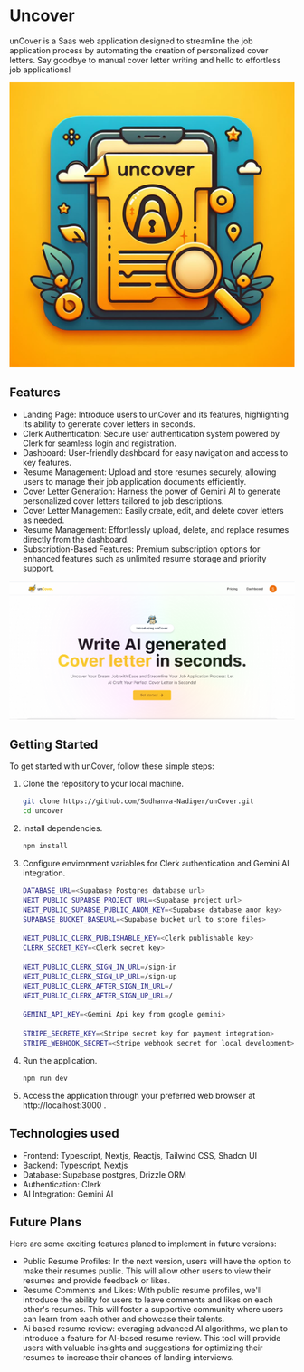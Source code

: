 # Uncover
unCover is a Saas web application designed to streamline the job application process by automating the creation of personalized cover letters. Say goodbye to manual cover letter writing and hello to effortless job applications!

<img src='/public/thumbnail.jpg'>

## Features
- Landing Page: Introduce users to unCover and its features, highlighting its ability to generate cover letters in seconds.
- Clerk Authentication: Secure user authentication system powered by Clerk for seamless login and registration.
- Dashboard: User-friendly dashboard for easy navigation and access to key features.
- Resume Management: Upload and store resumes securely, allowing users to manage their job application documents efficiently.
- Cover Letter Generation: Harness the power of Gemini AI to generate personalized cover letters tailored to job descriptions.
- Cover Letter Management: Easily create, edit, and delete cover letters as needed.
- Resume Management: Effortlessly upload, delete, and replace resumes directly from the dashboard.
- Subscription-Based Features: Premium subscription options for enhanced features such as unlimited resume storage and priority support.

<img src='/public/readme-2.png' />

## Getting Started
To get started with unCover, follow these simple steps:

1. Clone the repository to your local machine.
    ```bash
    git clone https://github.com/Sudhanva-Nadiger/unCover.git
    cd uncover
    ```
2. Install dependencies.
    ```bash
    npm install
    ```
2. Configure environment variables for Clerk authentication and Gemini AI integration.
    ```bash
    DATABASE_URL=<Supabase Postgres database url>
    NEXT_PUBLIC_SUPABSE_PROJECT_URL=<Supabase project url>
    NEXT_PUBLIC_SUPABSE_PUBLIC_ANON_KEY=<Supabase database anon key>
    SUPABASE_BUCKET_BASEURL=<Supabase bucket url to store files>

    NEXT_PUBLIC_CLERK_PUBLISHABLE_KEY=<Clerk publishable key>
    CLERK_SECRET_KEY=<Clerk secret key>

    NEXT_PUBLIC_CLERK_SIGN_IN_URL=/sign-in
    NEXT_PUBLIC_CLERK_SIGN_UP_URL=/sign-up
    NEXT_PUBLIC_CLERK_AFTER_SIGN_IN_URL=/
    NEXT_PUBLIC_CLERK_AFTER_SIGN_UP_URL=/

    GEMINI_API_KEY=<Gemini Api key from google gemini>

    STRIPE_SECRETE_KEY=<Stripe secret key for payment integration>
    STRIPE_WEBHOOK_SECRET=<Stripe webhook secret for local development>
    ```
4. Run the application.
    ```bash
    npm run dev
    ```

5. Access the application through your preferred web browser at http://localhost:3000 .

## Technologies used
- Frontend: Typescript, Nextjs, Reactjs, Tailwind CSS, Shadcn UI
- Backend: Typescript, Nextjs
- Database: Supabase postgres, Drizzle ORM
- Authentication: Clerk
- AI Integration: Gemini AI

## Future Plans
Here are some exciting features planed to implement in future versions:

- Public Resume Profiles: In the next version, users will have the option to make their resumes public. This will allow other users to view their resumes and provide feedback or likes.
- Resume Comments and Likes: With public resume profiles, we'll introduce the ability for users to leave comments and likes on each other's resumes. This will foster a supportive community where users can learn from each other and showcase their talents.
- Ai based resume review: everaging advanced AI algorithms, we plan to introduce a feature for AI-based resume review. This tool will provide users with valuable insights and suggestions for optimizing their resumes to increase their chances of landing interviews.


